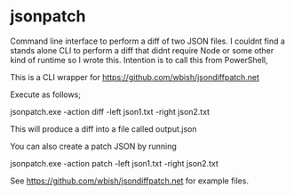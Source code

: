 # jsonpatch
Command line interface to perform a diff of two JSON files. I couldnt find a stands alone CLI to perform a diff that didnt require Node or some other kind of runtime so I wrote this. Intention is to call this from PowerShell,

This is a CLI wrapper for https://github.com/wbish/jsondiffpatch.net

Execute as follows;

jsonpatch.exe -action diff -left json1.txt -right json2.txt

This will produce a diff into a file called output.json

You can also create a patch JSON by running

jsonpatch.exe -action patch -left json1.txt -right json2.txt

See https://github.com/wbish/jsondiffpatch.net for example files.
